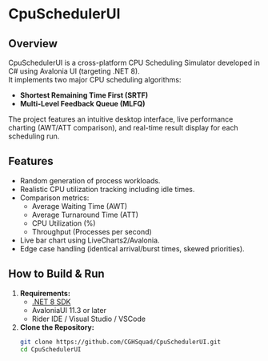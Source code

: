 # CpuSchedulerUI

## Overview
CpuSchedulerUI is a cross-platform CPU Scheduling Simulator developed in C# using Avalonia UI (targeting .NET 8).  
It implements two major CPU scheduling algorithms:  
- **Shortest Remaining Time First (SRTF)**
- **Multi-Level Feedback Queue (MLFQ)**

The project features an intuitive desktop interface, live performance charting (AWT/ATT comparison), and real-time result display for each scheduling run.

## Features
- Random generation of process workloads.
- Realistic CPU utilization tracking including idle times.
- Comparison metrics:  
  - Average Waiting Time (AWT)
  - Average Turnaround Time (ATT)
  - CPU Utilization (%)
  - Throughput (Processes per second)
- Live bar chart using LiveCharts2/Avalonia.
- Edge case handling (identical arrival/burst times, skewed priorities).

## How to Build & Run
1. **Requirements:**
   - [.NET 8 SDK](https://dotnet.microsoft.com/en-us/download/dotnet/8.0)
   - AvaloniaUI 11.3 or later
   - Rider IDE / Visual Studio / VSCode
2. **Clone the Repository:**
   ```bash
   git clone https://github.com/CGHSquad/CpuSchedulerUI.git
   cd CpuSchedulerUI
